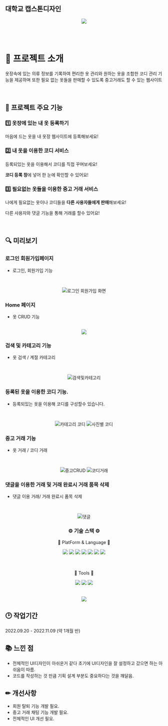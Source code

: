 ## 대학교 캡스톤디자인 
<div align='center'>
<img src="https://capsule-render.vercel.app/api?type=wave&color=auto&height=300&section=header&text=Closet%20&fontSize=90" />
</div>
<br><br><br>

# 🐳 프로젝트 소개

 옷장속에 있는 의류 정보를 기록하여 편리한 옷 관리와 원하는 옷을 조합한 코디 관리 기능을 제공하며 또한 필요 없는 옷들을 판매할 수 있도록 중고거래도 할 수 있는 웹사이트
<br><br><br>
## 📌 프로젝트 주요 기능
### 1️⃣ 옷장에 있는 내 옷 등록하기

마음에 드는 옷을 내 옷장 웹사이트에 등록해보세요!

### 2️⃣ 내 옷을 이용한 코디 서비스

등록되있는 옷을 이용해서 코디를 직접 꾸며보세요!

**코디 등록 창**에 넣어 한 눈에 확인할 수 있어요!

### 3️⃣ 필요없는 옷들을 이용한 중고 거래 서비스

나에게 필요없는 옷이나 코디들을 **다른 사용자들에게 판매**해보세요!

다른 사용자와 댓글 기능을 통해 거래를 할수 있어요!
<br><br><br>

## 🔍 미리보기

### 로그인 회원가입페이지

- 로그인, 회원가입 기능
<br>
<div align="center">

![로그인 회원가입 화면](https://github.com/hcb1999/Secondtimescduler/assets/79966891/300b1a1e-a42d-46ef-9106-3091140e36c5)

</div>


### Home 페이지
- 옷 CRUD 기능
<br>

<div align="center">
<img src="https://github.com/hcb1999/Secondtimescduler/assets/79966891/727cb453-7926-45ee-9f7e-1642903aa825" />
</div>


### 검색 및 카테고리 기능
- 옷 검색 / 계절 카테고리
<br>

<div align="center">

![검색및카테고리](https://github.com/hcb1999/Secondtimescduler/assets/79966891/087f39fc-da00-4312-a765-efb2ea8ee674)
</div>

### 등록된 옷을 이용한 코디 기능.
- 등록되있는 옷을 이용해 코디를 구성할수 있습니다.
<br>

<div align="center">

![카테고리 코디](https://github.com/hcb1999/Secondtimescduler/assets/79966891/64797f0a-7ba1-4d41-861a-41d91ab92004)
![사진별 코디](https://github.com/hcb1999/Secondtimescduler/assets/79966891/81319c8f-12af-4d11-9ea2-a7ddeb78f967)
</div>

### 중고 거래 기능
- 옷 거래 / 코디 거래
<br>
<div align="center">

![중고CRUD](https://github.com/hcb1999/Secondtimescduler/assets/79966891/a0f95a43-eee6-4825-bbb1-f9094d2f0fd0) 
![코디거래](https://github.com/hcb1999/Secondtimescduler/assets/79966891/0b935e77-36ec-4326-8327-6d38c8421055)

</div>

### 댓글을 이용한 거래 및 거래 완료시 거래 품목 삭제
- 댓글 이용 거래/ 거래 완료시 품목 삭제
<br>

<div align="center">

![댓글](https://github.com/hcb1999/Secondtimescduler/assets/79966891/b2b0507b-6457-4c35-8396-1d7ac7ff1e82)
</div>



<div align='center'>
 <h3>⚙️ 기술 스택 ⚙️</h3>
 <p>📖 PlatForm & Language 📖</p>
 </div>
 <div align='center'>
 <img src="https://img.shields.io/badge/JavaScript-ECD53F?style=flat&logo=JavaScript&logoColor=white"/>
 <img src="https://img.shields.io/badge/HTML5-E34F26?style=flat&logo=HTML5&logoColor=white" />
	<img src="https://img.shields.io/badge/CSS3-1572B6?style=flat&logo=CSS3&logoColor=white" />
	<img src="https://img.shields.io/badge/Ejs-1572B6?style=flat&logo=EJS&logoColor=white" />
	<img src="https://img.shields.io/badge/Express-000000?style=flat&logo=Express&logoColor=white" />
	<img src="https://img.shields.io/badge/Node.js-339933?style=flat&logo=Node.js&logoColor=white" />
	<img src="https://img.shields.io/badge/BootStrap-7952B3?style=flat&logo=BootStrap&logoColor=white" />
</div>
</br>
</br>
<div align='center'>
 <p>📖 Tools 📖</p>
 </div>
 <div align='center'>
	<img src="https://img.shields.io/badge/GITHUB-1572B6?style=flat&logo=GitHub&logoColor=white" />
	<img src="https://img.shields.io/badge/Visual Studio Code-1572B6?style=flat&logo=Visual Studio Code&logoColor=white" />
	<img src="https://img.shields.io/badge/MySql-000000?style=flat&logo=MySql&logoColor=white" />
	</div>
	 </br>
</br>
	 <div align='center'>
	<img src="https://github-readme-stats.vercel.app/api/top-langs/?username=hcb1999&layout=compact">
	</div>

## 🕑 작업기간
2022.09.20 - 2022.11.09 (약 1개월 반)

## 📚 느낀 점

- 전체적인 UI디자인이 아쉬운거 같다 초기에 UI디자인을 잘 설정하고 갔으면 하는 아쉬움이 따름.
- 코드를 작성하는 것 만큼 기획 설계 부분도 중요하다는 것을 꺠달음.


## ✏ 개선사항

- 회원 탈퇴 기능 개발 필요.
- 중고 거래 채팅 기능 개발 필요.
- 전체적인 UI 개선 필요.
